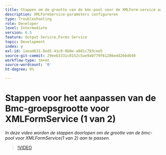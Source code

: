```yaml
---
title: Stappen om de grootte van de bmc-pool voor de XMLForm-service aan te passen (1 van 2)
description: XMLFormService-parameters configureren
type: Troubleshooting
role: Developer
level: Intermediate
version: 6.5
feature: Output Service,Forms Service
topic: Development
index: y
exl-id: 1aead631-8ed5-41c8-9b0e-a081c793cee5
source-git-commit: 29eeb3331c0152c5ae9a0779f61286edd266d640
workflow-type: tm+mt
source-wordcount: '0'
ht-degree: 0%

---
```



# Stappen voor het aanpassen van de Bmc-groepsgrootte voor XMLFormService (1 van 2)

*In deze video worden de stappen doorlopen om de grootte van de bmc-pool voor XMLFormService(1 van 2) aan te passen.*

>[!VIDEO](https://video.tv.adobe.com/v/335552?quality=9&learn=on)
